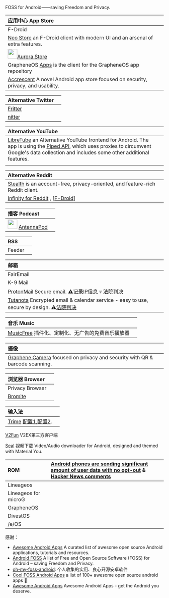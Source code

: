 FOSS for Android——saving Freedom and Privacy.

|应用中心 App Store||
|:---|:---|
|F-Droid||
|[Neo Store](https://github.com/NeoApplications/Neo-Store) an F-Droid client with modern UI and an arsenal of extra features.||
|<img src="https://f-droid.org/repo/icons-640/com.aurora.store.38.png" width="30">[Aurora Store](https://gitlab.com/AuroraOSS/AuroraStore)||
|GrapheneOS [Apps](https://github.com/GrapheneOS/Apps) is the client for the GrapheneOS app repository||
|[Accrescent](https://github.com/accrescent/accrescent) A novel Android app store focused on security, privacy, and usability.||

|Alternative Twitter||
|:---|:---|
|[Fritter]()||
|[nitter](https://github.com/zedeus/nitter)||

|Alternative YouTube||
|:---|:---|
|[LibreTube](https://github.com/libre-tube/LibreTube) an Alternative YouTube frontend for Android. The app is using the [Piped API](https://github.com/TeamPiped/Piped), which uses proxies to circumvent Google's data collection and includes some other additional features.||
|||

|Alternative Reddit||
|:---|:---|
|[Stealth](https://gitlab.com/cosmosapps/stealth) is an account-free, privacy-oriented, and feature-rich Reddit client.||
|[Infinity for Reddit](https://github.com/Docile-Alligator/Infinity-For-Reddit) , [[F-Droid](https://f-droid.org/en/packages/ml.docilealligator.infinityforreddit/)]||

|播客 Podcast||
|:---|:---|
|<img src="https://f-droid.org/repo/de.danoeh.antennapod/en-US/icon_OH4TXWSQZ716A97yM9y87Gy65l3w19qzHcH-RfkE7xw=.png" width="30"> [AntennaPod](https://antennapod.org/)||

|RSS||
|:---|:---|
|Feeder||

|邮箱||
|:---|:---|
|FairEmail||
|K-9 Mail||
|[ProtonMail](https://github.com/ProtonMail/proton-mail-android) Secure email. ⚠︎[记录IP信息](https://www.reddit.com/r/ProtonMail/comments/pil6xi/climate_activist_arrested_after_protonmail/) 💀 [法院判决](https://www.swissinfo.ch/eng/business/proton-wins-appeal-in-swiss-court-over-surveillance-laws/47052196)||
|[Tutanota](https://github.com/tutao/tutanota) Encrypted email & calendar service - easy to use, secure by design. ⚠︎[法院判决](https://www.reddit.com/r/tutanota/comments/kaawl1/german_court_forces_encrypted_email_provider/)||

|音乐 Music||
|:---|:---|
|[MusicFree](https://github.com/maotoumao/MusicFree) 插件化、定制化、无广告的免费音乐播放器||

|摄像||
|:---|:---|
|[Graphene Camera](https://github.com/GrapheneOS/Camera/releases)  focused on privacy and security with QR & barcode scanning.||

| 浏览器 Browser                      |      |
|:---|:---|
|Privacy Browser||
|[Bromite](https://www.bromite.org/)||

|输入法||
|:---|:---|
|[Trime](https://github.com/osfans/trime) [配置1](https://github.com/Bambooin/rimerc/blob/master/README_sc.md),[配置2](https://github.com/ssnhd/rime).||

[V2Fun](https://github.com/liaoliao666/v2ex) V2EX第三方客户端

[Seal](https://github.com/JunkFood02/Seal) 视频下载 Video/Audio downloader for Android, designed and themed with Material You. 

|ROM|[Android phones are sending significant amount of user data with no opt-out](https://www.scss.tcd.ie/Doug.Leith/Android_privacy_report.pdf) & [Hacker News comments](https://news.ycombinator.com/item?id=28830328)|
|:---|:---|
|Lineageos||
|Lineageos for microG||
|GrapheneOS||
|DivestOS||
|/e/OS||

感谢：

- [Awesome Android Apps](https://github.com/LinuxCafeFederation/awesome-android) A curated list of awesome open source Android applications, tutorials and resources.
- [Android FOSS](https://github.com/offa/android-foss) A list of Free and Open Source Software (FOSS) for Android – saving Freedom and Privacy.
- [oh-my-foss-android](https://github.com/xlucn/oh-my-foss-android): 个人收集的实用、良心开源安卓软件
- [Cool FOSS Android Apps](https://github.com/albertomosconi/foss-apps) a list of 100+ awesome open source android apps 📱
- [Awesome Android Apps](https://github.com/Psyhackological/AAA) Awesome Android Apps - get the Android you deserve.